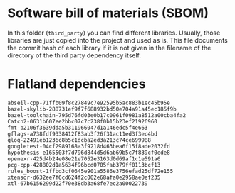 # Software bill of materials (SBOM)

In this folder (`third_party`) you can find different libraries.
Usually, those libraries are just copied into the project and used as is.
This file documents the commit hash of each library if it is not given in the filename of the directory of the third party dependency itself.


# Flatland dependencies

```
abseil-cpp-71ffb09f8c27849c7e92595b5ac883b1ec45b95e
bazel-skylib-288731ef9f7f688932bd50e704a91a45ec185f9b
bazel-toolchain-795d76fd03e0b17c0961f0981a8512a00cba4fa2
Catch2-0631b607ee2bbc07c7c238f0b15b23ef21926960
fmt-b2106f3639dda5b311966047d1a146edc5f4e663
gflags-a738fdf9338412f83ab3f26f31ac11ed3f3ec4bd
glog-22491eb1236c8b5c1dcba2ed3a213c74ce699988
googletest-04cf2989168a3f9218d463bea6f15f8ade2032fd
hypothesis-e165503f7d796d844d5d6ab69b5c7f839cf0ede8
openexr-425d4b24e08e21e7052e3163d0d69af1c1e591a6
pcg-cpp-428802d1a5634f96bcd0705fab379ff0113bcf13
rules_boost-1ffbd3cf0645e901a5586e3756efad25df72e155
xtensor-d632ee7f6cd624f2c002e68afa0e2958ae0ef235
xtl-67b6156299d22f70e38db3a68fe7ec2a00022739
```

